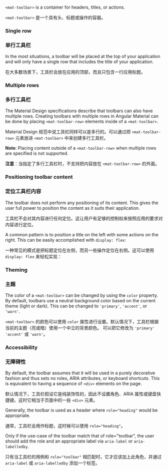 `<mat-toolbar>` is a container for headers, titles, or actions.

`<mat-toolbar>` 是一个具有头、标题或操作的容器。

<!-- example(toolbar-overview) -->

### Single row

### 单行工具栏

In the most situations, a toolbar will be placed at the top of your application and will only 
have a single row that includes the title of your application.

在大多数场景下，工具栏会放在应用的顶部，而且只包含一行应用标题。

<!-- example({"example":"toolbar-overview",
              "file":"toolbar-overview-example.html", 
              "region":"toolbar-simple"}) -->

### Multiple rows

### 多行工具栏

The Material Design specifications describe that toolbars can also have multiple rows. Creating
toolbars with multiple rows in Angular Material can be done by placing `<mat-toolbar-row>` elements
inside of a `<mat-toolbar>`.

Material Design 规范中说工具栏同样可以是多行的。可以通过把 `<mat-toolbar-row>` 元素放进 `<mat-toolbar>` 中来创建多行工具栏。

<!-- example({"example":"toolbar-multirow",
              "file":"toolbar-multirow-example.html", 
              "region":"toolbar-row"}) -->

**Note**: Placing content outside of a `<mat-toolbar-row>` when multiple rows are specified is not
supported.

**注意**：当指定了多行工具栏时，不支持把内容放在 `<mat-toolbar-row>` 的外面。

### Positioning toolbar content

### 定位工具栏内容

The toolbar does not perform any positioning of its content. This gives the user full power to 
position the content as it suits their application.

工具栏不会对其内容进行任何定位。这让用户有足够的控制权来按照应用的要求对内容进行定位。

A common pattern is to position a title on the left with some actions on the right. This can be
easily accomplished with `display: flex`:

一种常见的模式是把标题定位在左侧，而另一些操作定位在右侧。这可以使用 `display: flex` 来轻松实现：

<!-- example({"example":"toolbar-multirow",
              "file":"toolbar-multirow-example.html", 
              "region":"toolbar-position-content"}) -->

<!-- example({"example":"toolbar-multirow",
              "file":"toolbar-multirow-example.css", 
              "region":"toolbar-position-content-style"}) -->

### Theming

### 主题

The color of a `<mat-toolbar>` can be changed by using the `color` property. By default, toolbars
use a neutral background color based on the current theme (light or dark). This can be changed to 
`'primary'`, `'accent'`, or `'warn'`.  

`<mat-toolbar>` 的颜色可以使用 `color` 属性进行设置。默认情况下，工具栏根据当前的主题（亮或暗）使用一个中立的背景颜色。
可以把它修改为 `'primary'` `'accent'` 或 `'warn'`。

### Accessibility

### 无障碍性

By default, the toolbar assumes that it will be used in a purely decorative fashion and thus sets
no roles, ARIA attributes, or keyboard shortcuts. This is equivalent to having a sequence of `<div>`
elements on the page.

默认情况下，工具栏假设它是纯装饰性的，因此不设置角色、ARIA 属性或键盘快捷键。这时它相当于页面中的一些 `<div>` 元素。

Generally, the toolbar is used as a header where `role="heading"` would be appropriate.

通常，工具栏会用作标题，这时候可以使用 `role="heading"`。

Only if the use-case of the toolbar match that of role="toolbar", the user should add the role and
an appropriate label via `aria-label` or `aria-labelledby`.

只有当工具栏的用例和 `role="toolbar"` 相匹配时，它才应该加上此角色，并通过 `aria-label` 或 `aria-labelledby` 添加一个标签。